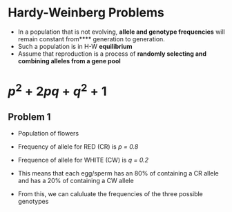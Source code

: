 # Hardy-Weinberg Problems
- In a population that is not evolving, **allele and genotype frequencies** will remain constant from**** generation to generation.
- Such a population is in H-W **equilibrium**
- Assume that reproduction is a process of **randomly selecting and combining alleles from a gene pool**

# $p^2 + 2pq + q^2 + 1$


## Problem 1
- Population of flowers
- Frequency of allele for RED (CR) is *p = 0.8*
- Frequence of allele for WHITE (CW) is *q = 0.2*

- This means that each egg/sperm has an 80% of containing a CR allele and has a 20% of containing a CW allele
- From this, we can caluluate the frequencies of the three possible genotypes

